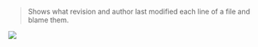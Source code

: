 > Shows what revision and author last modified each line of a file and blame them.

![](http://i.imgur.com/xancoby.png)